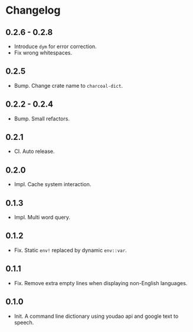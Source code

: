 # Changelog

## 0.2.6 - 0.2.8
- Introduce `dym` for error correction.
- Fix wrong whitespaces.

## 0.2.5
- Bump. Change crate name to `charcoal-dict`.

## 0.2.2 - 0.2.4
- Bump. Small refactors.

## 0.2.1
- CI. Auto release.

## 0.2.0
- Impl. Cache system interaction.

## 0.1.3
- Impl. Multi word query.

## 0.1.2
- Fix. Static `env!` replaced by dynamic `env::var`.

## 0.1.1
- Fix. Remove extra empty lines when displaying non-English languages.

## 0.1.0
- Init. A command line dictionary using youdao api and google text to speech.
